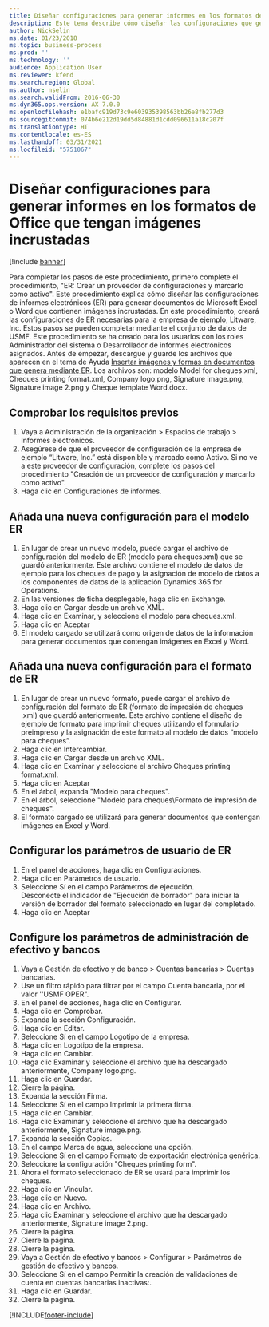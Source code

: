 ```yaml
---
title: Diseñar configuraciones para generar informes en los formatos de Office que tengan imágenes incrustadas
description: Este tema describe cómo diseñar las configuraciones que generan documentos electrónicos en formato Excel y Word que contienen imágenes insertadas.
author: NickSelin
ms.date: 01/23/2018
ms.topic: business-process
ms.prod: ''
ms.technology: ''
audience: Application User
ms.reviewer: kfend
ms.search.region: Global
ms.author: nselin
ms.search.validFrom: 2016-06-30
ms.dyn365.ops.version: AX 7.0.0
ms.openlocfilehash: e1bafc919d73c9e603935398563bb26e8fb277d3
ms.sourcegitcommit: 074b6e212d19dd5d84881d1cdd096611a18c207f
ms.translationtype: HT
ms.contentlocale: es-ES
ms.lasthandoff: 03/31/2021
ms.locfileid: "5751067"
---
```

# <a name="design-configurations-to-generate-reports-in-office-format-that-have-embedded-images"></a>Diseñar configuraciones para generar informes en los formatos de Office que tengan imágenes incrustadas

[!include [banner](../../includes/banner.md)]

Para completar los pasos de este procedimiento, primero complete el procedimiento, "ER: Crear un proveedor de configuraciones y marcarlo como activo". Este procedimiento explica cómo diseñar las configuraciones de informes electrónicos (ER) para generar documentos de Microsoft Excel o Word que contienen imágenes incrustadas. En este procedimiento, creará las configuraciones de ER necesarias para la empresa de ejemplo, Litware, Inc. Estos pasos se pueden completar mediante el conjunto de datos de USMF. Este procedimiento se ha creado para los usuarios con los roles Administrador del sistema o Desarrollador de informes electrónicos asignados. Antes de empezar, descargue y guarde los archivos que aparecen en el tema de Ayuda [Insertar imágenes y formas en documentos que genera mediante ER](../electronic-reporting-embed-images-shapes.md). Los archivos son: modelo Model for cheques.xml, Cheques printing format.xml, Company logo.png, Signature image.png, Signature image 2.png y Cheque template Word.docx.

## <a name="verify-prerequisites"></a>Comprobar los requisitos previos  
 1. Vaya a Administración de la organización > Espacios de trabajo > Informes electrónicos.  
 2. Asegúrese de que el proveedor de configuración de la empresa de ejemplo “Litware, Inc.” está disponible y marcado como Activo. Si no ve a este proveedor de configuración, complete los pasos del procedimiento "Creación de un proveedor de configuración y marcarlo como activo".   
 3. Haga clic en Configuraciones de informes.  
 
## <a name="add-a-new-er-model-configuration"></a>Añada una nueva configuración para el modelo ER  
 1. En lugar de crear un nuevo modelo, puede cargar el archivo de configuración del modelo de ER (modelo para cheques.xml) que se guardó anteriormente. Este archivo contiene el modelo de datos de ejemplo para los cheques de pago y la asignación de modelo de datos a los componentes de datos de la aplicación Dynamics 365 for Operations.   
 2. En las versiones de ficha desplegable, haga clic en Exchange.   
 3. Haga clic en Cargar desde un archivo XML.  
 4. Haga clic en Examinar, y seleccione el modelo para cheques.xml.   
 5. Haga clic en Aceptar  
 6. El modelo cargado se utilizará como origen de datos de la información para generar documentos que contengan imágenes en Excel y Word.  

## <a name="add-a-new-er-format-configuration"></a>Añada una nueva configuración para el formato de ER  
 1. En lugar de crear un nuevo formato, puede cargar el archivo de configuración del formato de ER (formato de impresión de cheques .xml) que guardó anteriormente. Este archivo contiene el diseño de ejemplo de formato para imprimir cheques utilizando el formulario preimpreso y la asignación de este formato al modelo de datos “modelo para cheques”.   
 2. Haga clic en Intercambiar.  
 3. Haga clic en Cargar desde un archivo XML.  
 4. Haga clic en Examinar y seleccione el archivo Cheques printing format.xml.   
 5. Haga clic en Aceptar  
 6. En el árbol, expanda "Modelo para cheques".  
 7. En el árbol, seleccione "Modelo para cheques\Formato de impresión de cheques".  
 8. El formato cargado se utilizará para generar documentos que contengan imágenes en Excel y Word.   

## <a name="configure-er-user-parameters"></a>Configurar los parámetros de usuario de ER  
 1. En el panel de acciones, haga clic en Configuraciones.  
 2. Haga clic en Parámetros de usuario.  
 3. Seleccione Sí en el campo Parámetros de ejecución.  
  Desconecte el indicador de "Ejecución de borrador" para iniciar la versión de borrador del formato seleccionado en lugar del completado.  
 4. Haga clic en Aceptar  

## <a name="configure-cash--bank-management-parameters"></a>Configure los parámetros de administración de efectivo y bancos  
 1. Vaya a Gestión de efectivo y de banco > Cuentas bancarias > Cuentas bancarias.  
 2. Use un filtro rápido para filtrar por el campo Cuenta bancaria, por el valor ''USMF OPER".  
 3. En el panel de acciones, haga clic en Configurar.  
 4. Haga clic en Comprobar.  
 5. Expanda la sección Configuración.  
 6. Haga clic en Editar.  
 7. Seleccione Sí en el campo Logotipo de la empresa.  
 8. Haga clic en Logotipo de la empresa.  
 9. Haga clic en Cambiar.  
 10. Haga clic Examinar y seleccione el archivo que ha descargado anteriormente, Company logo.png.   
 11. Haga clic en Guardar.  
 12. Cierre la página.  
 13. Expanda la sección Firma.  
 14. Seleccione Sí en el campo Imprimir la primera firma.  
 15. Haga clic en Cambiar.  
 16. Haga clic Examinar y seleccione el archivo que ha descargado anteriormente, Signature image.png.   
 17. Expanda la sección Copias.  
 18. En el campo Marca de agua, seleccione una opción.  
 19. Seleccione Sí en el campo Formato de exportación electrónica genérica.  
 20. Seleccione la configuración "Cheques printing form".  
 21. Ahora el formato seleccionado de ER se usará para imprimir los cheques.  
 22. Haga clic en Vincular.  
 23. Haga clic en Nuevo.  
 24. Haga clic en Archivo.  
 25. Haga clic Examinar y seleccione el archivo que ha descargado anteriormente, Signature image 2.png.   
 26. Cierre la página.  
 27. Cierre la página.  
 28. Cierre la página.  
 29. Vaya a Gestión de efectivo y bancos > Configurar > Parámetros de gestión de efectivo y bancos.  
 30. Seleccione Sí en el campo Permitir la creación de validaciones de cuenta en cuentas bancarias inactivas:.  
 31. Haga clic en Guardar.  
 32. Cierre la página.  


[!INCLUDE[footer-include](../../../../includes/footer-banner.md)]